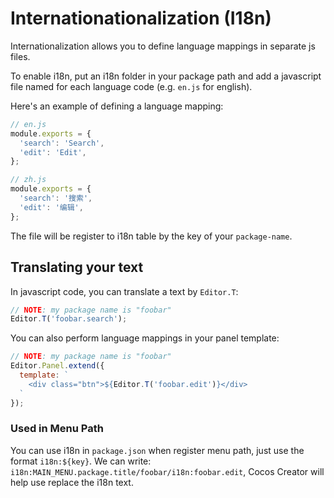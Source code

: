 # Internationationalization (I18n)

Internationalization allows you to define language mappings in separate js files.

To enable i18n, put an i18n folder in your package path and add a javascript file named for each language code (e.g. `en.js` for english).

Here's an example of defining a language mapping:

```javascript
// en.js
module.exports = {
  'search': 'Search',
  'edit': 'Edit',
};

// zh.js
module.exports = {
  'search': '搜索',
  'edit': '编辑',
};
```

The file will be register to i18n table by the key of your `package-name`.

## Translating your text

In javascript code, you can translate a text by `Editor.T`:

```javascript
// NOTE: my package name is "foobar"
Editor.T('foobar.search');
```

You can also perform language mappings in your panel template:

```javascript
// NOTE: my package name is "foobar"
Editor.Panel.extend({
  template: `
    <div class="btn">${Editor.T('foobar.edit')}</div>
  `
});
```

### Used in Menu Path

You can use i18n in `package.json` when register menu path, just use the format `i18n:${key}`. We can write: `i18n:MAIN_MENU.package.title/foobar/i18n:foobar.edit`, Cocos Creator will help use replace the i18n text.
